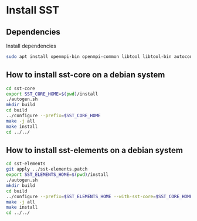 # Install SST

## Dependencies
Install dependencies
```bash
sudo apt install openmpi-bin openmpi-common libtool libtool-bin autoconf python3 python3-dev automake build-essential git
```


## How to install sst-core on a debian system
```bash
cd sst-core
export SST_CORE_HOME=$(pwd)/install
./autogen.sh
mkdir build
cd build
../configure --prefix=$SST_CORE_HOME
make -j all
make install
cd ../../
```

## How to install sst-elements on a debian system
```bash
cd sst-elements
git apply ../sst-elements.patch
export SST_ELEMENTS_HOME=$(pwd)/install
./autogen.sh
mkdir build
cd build
../configure --prefix=$SST_ELEMENTS_HOME --with-sst-core=$SST_CORE_HOME
make -j all
make install
cd ../../
```
